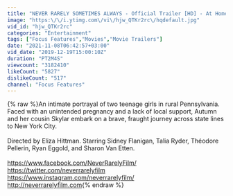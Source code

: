 ```yaml
---
title: "NEVER RARELY SOMETIMES ALWAYS - Official Trailer [HD] - At Home On Demand April 3"
image: "https:\/\/i.ytimg.com\/vi\/hjw_QTKr2rc\/hqdefault.jpg"
vid_id: "hjw_QTKr2rc"
categories: "Entertainment"
tags: ["Focus Features","Movies","Movie Trailers"]
date: "2021-11-08T06:42:57+03:00"
vid_date: "2019-12-19T15:00:10Z"
duration: "PT2M4S"
viewcount: "3182410"
likeCount: "5827"
dislikeCount: "517"
channel: "Focus Features"
---
```

{% raw %}An intimate portrayal of two teenage girls in rural Pennsylvania.  Faced with an unintended pregnancy and a lack of local support, Autumn and her cousin Skylar embark on a brave, fraught journey across state lines to New York City.<br /><br />Directed by Eliza Hittman. Starring Sidney Flanigan, Talia Ryder, Théodore Pellerin, Ryan Eggold, and Sharon Van Etten. <br /><br /><a rel="nofollow" target="blank" href="https://www.facebook.com/NeverRarelyFilm/">https://www.facebook.com/NeverRarelyFilm/</a><br /><a rel="nofollow" target="blank" href="https://twitter.com/neverrarelyfilm">https://twitter.com/neverrarelyfilm</a><br /><a rel="nofollow" target="blank" href="https://www.instagram.com/neverrarelyfilm/">https://www.instagram.com/neverrarelyfilm/</a><br /><a rel="nofollow" target="blank" href="http://neverrarelyfilm.com">http://neverrarelyfilm.com</a>{% endraw %}
